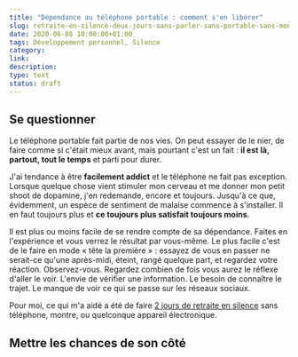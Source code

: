 ```yaml
---
title: "Dépendance au téléphone portable : comment s'en libérer"
slug: retraite-en-silence-deux-jours-sans-parler-sans-portable-sans-montre
date: 2020-06-08 10:00:00+01:00
tags: Développement personnel, Silence
category: 
link: 
description: 
type: text
status: draft
---
```


## Se questionner

Le téléphone portable fait partie de nos vies. On peut essayer de le nier, de faire comme si c'était mieux avant, mais pourtant c'est un fait : __il est là, partout, tout le temps__ et parti pour durer.

J'ai tendance à être __facilement addict__ et le téléphone ne fait pas exception. Lorsque quelque chose vient stimuler mon cerveau et me donner mon petit shoot de dopamine, j'en redemande, encore et toujours. Jusqu'à ce que, évidemment, un espèce de sentiment de malaise commence à s'installer. Il en faut toujours plus et __ce toujours plus satisfait toujours moins__.

Il est plus ou moins facile de se rendre compte de sa dépendance. Faites en l'expérience et vous verrez le résultat par vous-même. Le plus facile c'est de le faire en mode « tête la première » : essayez de vous en passer ne serait-ce qu'une après-midi, éteint, rangé quelque part, et regardez votre réaction. Observez-vous. Regardez combien de fois vous aurez le réflexe d'aller le voir. L'envie de vérifier une information. Le besoin de connaître le trajet. Le manque de voir ce qui se passe sur les réseaux sociaux.

Pour moi, ce qui m'a aidé a été de faire [2 jours de retraite en silence](/blog/fr/retraite-en-silence-deux-jours-sans-parler-sans-portable-sans-montre) sans téléphone, montre, ou quelconque appareil électronique.

## Mettre les chances de son côté
